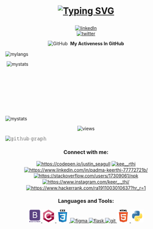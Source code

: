 
<h1 align="center">
  
[![Typing SVG](https://readme-typing-svg.herokuapp.com?font=Satisfy&color=%23F74F80&size=35&center=true&vCenter=true&lines=++++Hi..+It's++Keerthi++here..;++++A++Python++Developer;++++AI+%2C+ML++enthusiast)](https://git.io/typing-svg)
</h1>


<p align="center">
  
  <a href="https://www.linkedin.com/in/padma-keerthi-77772721b/">
     <img  src="https://img.shields.io/badge/linkedin-0A66C2?style=for-the-badge&logo=linkedin&logoColor=white" alt="linkedIn">
  <a/>
    <br>
  <a href="https://twitter.com/Kee__rthi?s=09">
     <img  src="https://img.shields.io/badge/twitter-1DA1F2?style=for-the-badge&logo=twitter&logoColor=white" alt="twitter">
    </a> 
<p/>

    
    
    
    
    
    
    
    
<p align="center">
 <img src="https://media.giphy.com/media/W5eoZHPpUx9sapR0eu/giphy.gif" width="30px" alt="GitHub"/>&nbsp;
  <b>My Activeness In GitHub</b>
    </p>
    
<p><img align="center" src="https://github-readme-stats.vercel.app/api/top-langs?username=npkeerthi&show_icons=true&locale=en&layout=compact&theme=radical" alt="mylangs" width="500" /></p>
    
<p><img align="right" src="https://github-readme-stats.vercel.app/api?username=npkeerthi&show_icons=true&locale=en&theme=radical" alt="mystats" width="500" /></p>
    
<p><br><br><br><br><br><br><br><br><br><br><img src="https://github-readme-streak-stats.herokuapp.com/?user=npkeerthi&theme=radical" alt="mystats" width="500" /></p>
    
    
<p align="center" width="100"><img  src="https://komarev.com/ghpvc/?username=npkeerthi&color=4f0234" alt="views"></p>

<!-- 
    
<br><br><br><br><br><br><br><br> -->
    
    
 ![𝚐𝚒𝚝𝚑𝚞𝚋 𝚐𝚛𝚊𝚙𝚑](https://activity-graph.herokuapp.com/graph?username=npkeerthi&theme=radical&hide_border=true&area=true)


    
    
    
    
    
    
    
    
    
    
    
    
    
    
    
    
    
    
    

<h3 align="center" >Connect with me:</h3>
<p align="center">
<a href="https://codepen.io/https://codepen.io/Justin_Seagull" target="blank"><img align="center" src="https://raw.githubusercontent.com/rahuldkjain/github-profile-readme-generator/master/src/images/icons/Social/codepen.svg" alt="https://codepen.io/justin_seagull" height="30" width="40" /></a>
<a href="https://twitter.com/kee__rthi" target="blank"><img align="center" src="https://raw.githubusercontent.com/rahuldkjain/github-profile-readme-generator/master/src/images/icons/Social/twitter.svg" alt="kee__rthi" height="30" width="40" /></a>
<a href="https://linkedin.com/in/https://www.linkedin.com/in/padma-keerthi-77772721b/" target="blank"><img align="center" src="https://raw.githubusercontent.com/rahuldkjain/github-profile-readme-generator/master/src/images/icons/Social/linked-in-alt.svg" alt="https://www.linkedin.com/in/padma-keerthi-77772721b/" height="30" width="40" /></a>
<a href="https://stackoverflow.com/users/https://stackoverflow.com/users/17309061/npk" target="blank"><img align="center" src="https://raw.githubusercontent.com/rahuldkjain/github-profile-readme-generator/master/src/images/icons/Social/stack-overflow.svg" alt="https://stackoverflow.com/users/17309061/npk" height="30" width="40" /></a>
<a href="https://instagram.com/https://www.instagram.com/keer_._thi/" target="blank"><img align="center" src="https://raw.githubusercontent.com/rahuldkjain/github-profile-readme-generator/master/src/images/icons/Social/instagram.svg" alt="https://www.instagram.com/keer_._thi/" height="30" width="40" /></a>
<a href="https://www.hackerrank.com/https://www.hackerrank.com/ra1911003010637?hr_r=1" target="blank"><img align="center" src="https://raw.githubusercontent.com/rahuldkjain/github-profile-readme-generator/master/src/images/icons/Social/hackerrank.svg" alt="https://www.hackerrank.com/ra1911003010637?hr_r=1" height="30" width="40" /></a>
</p>

<h3 align="center">Languages and Tools:</h3>
<p align="center"> <a href="https://getbootstrap.com" target="_blank" rel="noreferrer"> <img src="https://raw.githubusercontent.com/devicons/devicon/master/icons/bootstrap/bootstrap-plain-wordmark.svg" alt="bootstrap" width="40" height="40"/> </a> <a href="https://www.w3schools.com/cpp/" target="_blank" rel="noreferrer"> <img src="https://raw.githubusercontent.com/devicons/devicon/master/icons/cplusplus/cplusplus-original.svg" alt="cplusplus" width="40" height="40"/> </a> <a href="https://www.w3schools.com/css/" target="_blank" rel="noreferrer"> <img src="https://raw.githubusercontent.com/devicons/devicon/master/icons/css3/css3-original-wordmark.svg" alt="css3" width="40" height="40"/> </a> <a href="https://www.figma.com/" target="_blank" rel="noreferrer"> <img src="https://www.vectorlogo.zone/logos/figma/figma-icon.svg" alt="figma" width="40" height="40"/> </a> <a href="https://flask.palletsprojects.com/" target="_blank" rel="noreferrer"> <img src="https://www.vectorlogo.zone/logos/pocoo_flask/pocoo_flask-icon.svg" alt="flask" width="40" height="40"/> </a> <a href="https://git-scm.com/" target="_blank" rel="noreferrer"> <img src="https://www.vectorlogo.zone/logos/git-scm/git-scm-icon.svg" alt="git" width="40" height="40"/> </a> <a href="https://www.w3.org/html/" target="_blank" rel="noreferrer"> <img src="https://raw.githubusercontent.com/devicons/devicon/master/icons/html5/html5-original-wordmark.svg" alt="html5" width="40" height="40"/> </a> <a href="https://www.python.org" target="_blank" rel="noreferrer"> <img src="https://raw.githubusercontent.com/devicons/devicon/master/icons/python/python-original.svg" alt="python" width="40" height="40"/> </a> </p>



<!-- vision-friendly-dark -->
<!--
- 👋 Hi, I’m @npkeerthi
- ![ Alt text](https://c.tenor.com/BKA6WA2IvPUAAAAj/hi-there.gif)
- 👀 I’m interested in drawing,arts,singing
- ✔  I'm a CPP, Python programmer
- 🌱 I’m currently learning Python and webdev
- 📫 How to reach me ... umm can find my twitter account? maybe if u can 
 -->
<!---
https://c.tenor.com/PJ4-hzHhDyEAAAAC/hi-hey.gif
npkeerthi/npkeerthi is a ✨ special ✨ repository because its `README.md` (this file) appears on your GitHub profile.
You can click the Preview link to take a look at your changes.
--->
